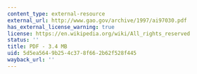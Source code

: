 ```yaml
---
content_type: external-resource
external_url: http://www.gao.gov/archive/1997/ai97030.pdf
has_external_license_warning: true
license: https://en.wikipedia.org/wiki/All_rights_reserved
status: ''
title: PDF - 3.4 MB
uid: 5d5ea564-9b25-4c37-8f66-2b62f528f445
wayback_url: ''
---
```

